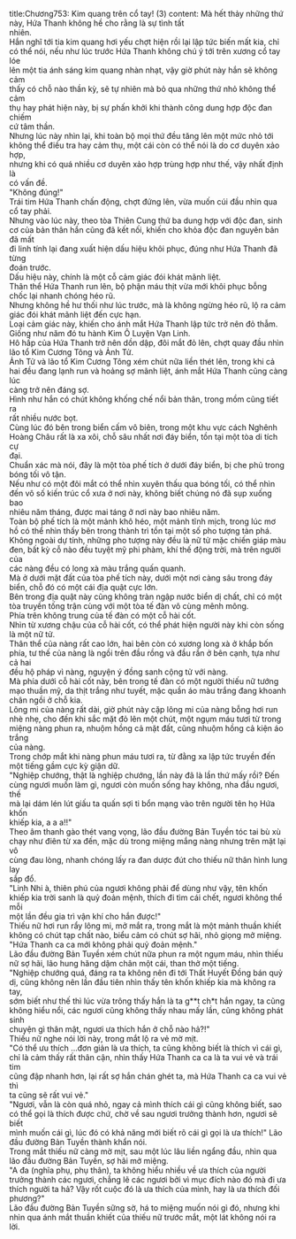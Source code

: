 title:Chương753: Kim quang trên cổ tay! (3)
content:
Mà hết thảy những thứ này, Hứa Thanh không hề cho rằng là sự tình tất<br>nhiên.<br>Hắn nghĩ tới tia kim quang hơi yếu chợt hiện rồi lại lập tức biến mất kia, chỉ<br>có thể nói, nếu như lúc trước Hứa Thanh không chú ý tới trên xương cổ tay lóe<br>lên một tia ánh sáng kim quang nhàn nhạt, vậy giờ phút này hắn sẽ không cảm<br>thấy có chỗ nào thần kỳ, sẽ tự nhiên mà bỏ qua những thứ nhỏ không thể cảm<br>thụ hay phát hiện này, bị sự phấn khởi khi thành công dung hợp độc đan chiếm<br>cứ tâm thần.<br>Nhưng lúc này nhìn lại, khi toàn bộ mọi thứ đều tăng lên một mức nhỏ tới<br>không thể điều tra hay cảm thụ, một cái còn có thể nói là do cơ duyên xảo hợp,<br>nhưng khi có quá nhiều cơ duyên xảo hợp trùng hợp như thế, vậy nhất định là<br>có vấn đề.<br>"Không đúng!"<br>Trái tim Hứa Thanh chấn động, chợt đứng lên, vừa muốn cúi đầu nhìn qua<br>cổ tay phải.<br>Nhưng vào lúc này, theo tòa Thiên Cung thứ ba dung hợp với độc đan, sinh<br>cơ của bản thân hắn cũng đã kết nối, khiến cho khỏa độc đan nguyên bản đã mất<br>đi linh tính lại đang xuất hiện dấu hiệu khôi phục, đúng như Hứa Thanh đã từng<br>đoán trước.<br>Dấu hiệu này, chính là một cỗ cảm giác đói khát mãnh liệt.<br>Thân thể Hứa Thanh run lên, bộ phận máu thịt vừa mới khôi phục bỗng<br>chốc lại nhanh chóng héo rũ.<br>Nhưng không hề hư thối như lúc trước, mà là không ngừng héo rũ, lộ ra cảm<br>giác đói khát mãnh liệt đến cực hạn.<br>Loại cảm giác này, khiến cho ánh mắt Hứa Thanh lập tức trở nên đỏ thẫm.<br>Giống như năm đó tu hành Kim Ô Luyện Vạn Linh.<br>Hô hấp của Hứa Thanh trở nên dồn dập, đôi mắt đỏ lên, chợt quay đầu nhìn<br>lão tổ Kim Cương Tông và Ảnh Tử.<br>Ảnh Tử và lão tổ Kim Cương Tông xém chút nữa liền thét lên, trong khi cả<br>hai đều đang lạnh run và hoảng sợ mãnh liệt, ánh mắt Hứa Thanh cũng càng lúc<br>càng trở nên đáng sợ.<br>Hình như hắn có chút không khống chế nổi bản thân, trong mồm cũng tiết ra<br>rất nhiều nước bọt.<br>Cùng lúc đó bên trong biển cấm vô biên, trong một khu vực cách Nghênh<br>Hoàng Châu rất là xa xôi, chỗ sâu nhất nơi đáy biển, tồn tại một tòa di tích cự<br>đại.<br>Chuẩn xác mà nói, đây là một tòa phế tích ở dưới đáy biển, bị che phủ trong<br>bóng tối vô tận.<br>Nếu như có một đôi mắt có thể nhìn xuyên thấu qua bóng tối, có thể nhìn<br>đến vô số kiến trúc cổ xưa ở nơi này, không biết chúng nó đã sụp xuống bao<br>nhiêu năm tháng, được mai táng ở nơi này bao nhiêu năm.<br>Toàn bộ phế tích là một mảnh khô héo, một mảnh tĩnh mịch, trong lúc mơ<br>hồ có thể nhìn thấy bên trong thành trì tồn tại một số pho tượng tàn phá.<br>Không ngoài dự tính, những pho tượng này đều là nữ tử mặc chiến giáp màu<br>đen, bất kỳ cỗ nào đều tuyệt mỹ phi phàm, khí thế động trời, mà trên người của<br>các nàng đều có long xà màu trắng quấn quanh.<br>Mà ở dưới mặt đất của tòa phế tích này, dưới một nơi càng sâu trong đáy<br>biển, chỗ đó có một cái địa quật cực lớn.<br>Bên trong địa quật này cũng không tràn ngập nước biển dị chất, chỉ có một<br>tòa truyền tống trận cùng với một tòa tế đàn vô cùng mênh mông.<br>Phía trên không trung của tế đàn có một cỗ hài cốt.<br>Nhìn từ xương chậu của cỗ hài cốt, có thể phát hiện người này khi còn sống<br>là một nữ tử.<br>Thân thể của nàng rất cao lớn, hai bên còn có xương long xà ở khắp bốn<br>phía, tư thế của nàng là ngồi trên đầu rồng và đầu rắn ở bên cạnh, tựa như cả hai<br>đều hộ pháp vì nàng, nguyện ý đồng sanh cộng tử với nàng.<br>Mà phía dưới cỗ hài cốt này, bên trong tế đàn có một người thiếu nữ tướng<br>mạo thuần mỹ, da thịt trắng như tuyết, mặc quần áo màu trắng đang khoanh<br>chân ngồi ở chỗ kia.<br>Lông mi của nàng rất dài, giờ phút này cặp lông mi của nàng bỗng hơi run<br>nhè nhẹ, cho đến khi sắc mặt đỏ lên một chút, một ngụm máu tươi từ trong<br>miệng nàng phun ra, nhuộm hồng cả mặt đất, cũng nhuộm hồng cả kiện áo trắng<br>của nàng.<br>Trong chớp mắt khi nàng phun máu tươi ra, từ đằng xa lập tức truyền đến<br>một tiếng gầm cực kỳ giận dữ.<br>"Nghiệp chướng, thật là nghiệp chướng, lần này đã là lần thứ mấy rồi? Đến<br>cùng ngươi muốn làm gì, ngươi còn muốn sống hay không, nha đầu ngươi, thế<br>mà lại dám lén lút giấu ta quấn sợi ti bổn mạng vào trên người tên họ Hứa khốn<br>khiếp kia, a a a!!"<br>Theo âm thanh gào thét vang vọng, lão đầu đường Bản Tuyền tóc tai bù xù<br>chạy như điên từ xa đến, mặc dù trong miệng mắng nàng nhưng trên mặt lại vô<br>cùng đau lòng, nhanh chóng lấy ra đan dược đút cho thiếu nữ thân hình lung lay<br>sắp đổ.<br>"Linh Nhi à, thiên phú của ngươi không phải để dùng như vậy, tên khốn<br>khiếp kia trời sanh là quỷ đoản mệnh, thích đi tìm cái chết, ngươi không thể mỗi<br>một lần đều gia trì vận khí cho hắn được!"<br>Thiếu nữ hơi run rẩy lông mi, mở mắt ra, trong mắt là một mảnh thuần khiết<br>không có chút tạp chất nào, biểu cảm có chút sợ hãi, nhỏ giọng mở miệng.<br>"Hứa Thanh ca ca mới không phải quỷ đoản mệnh."<br>Lão đầu đường Bản Tuyền xém chút nữa phun ra một ngụm máu, nhìn thiếu<br>nữ sợ hãi, lão hung hăng dậm chân một cái, than thở một tiếng.<br>"Nghiệp chướng quá, đáng ra ta không nên đi tới Thất Huyết Đồng bán quỷ<br>dị, cũng không nên lần đầu tiên nhìn thấy tên khốn khiếp kia mà không ra tay,<br>sớm biết như thế thì lúc vừa trông thấy hắn là ta g**t ch*t hắn ngay, ta cũng<br>không hiểu nổi, các ngươi cũng không thấy nhau mấy lần, cũng không phát sinh<br>chuyện gì thân mật, ngươi ưa thích hắn ở chỗ nào hả?!"<br>Thiếu nữ nghe nói lời này, trong mắt lộ ra vẻ mờ mịt.<br>"Có thể ưu thích …đơn giản là ưa thích, ta cũng không biết là thích vì cái gì,<br>chỉ là cảm thấy rất thân cận, nhìn thấy Hứa Thanh ca ca là ta vui vẻ và trái tim<br>cũng đập nhanh hơn, lại rất sợ hắn chán ghét ta, mà Hứa Thanh ca ca vui vẻ thì<br>ta cũng sẽ rất vui vẻ."<br>"Ngươi, vẫn là còn quá nhỏ, ngay cả mình thích cái gì cũng không biết, sao<br>có thể gọi là thích được chứ, chờ về sau ngươi trưởng thành hơn, ngươi sẽ biết<br>mình muốn cái gì, lúc đó có khả năng mới biết rõ cái gì gọi là ưa thích!" Lão<br>đầu đường Bản Tuyền thành khẩn nói.<br>Trong mắt thiếu nữ càng mờ mịt, sau một lúc lâu liền ngẩng đầu, nhìn qua<br>lão đầu đường Bản Tuyền, sợ hãi mở miệng.<br>"A đa (nghĩa phụ, phụ thân), ta không hiểu nhiều về ưa thích của người<br>trưởng thành các ngươi, chẳng lẽ các ngươi bởi vì mục đích nào đó mà đi ưa<br>thích người ta hả? Vậy rốt cuộc đó là ưa thích của mình, hay là ưa thích đối<br>phương?"<br>Lão đầu đường Bản Tuyền sững sờ, há to miệng muốn nói gì đó, nhưng khi<br>nhìn qua ánh mắt thuần khiết của thiếu nữ trước mắt, một lát không nói ra lời.
